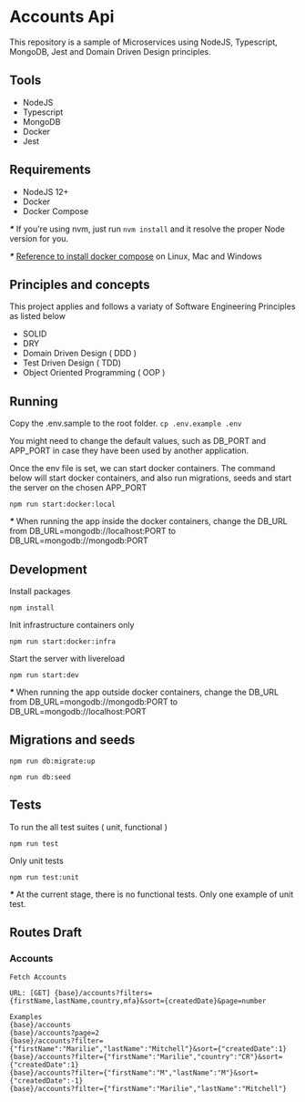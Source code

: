 # Accounts Api 

This repository is a sample of Microservices using NodeJS, Typescript, MongoDB, Jest and Domain Driven Design principles. 

## Tools

- NodeJS
- Typescript
- MongoDB
- Docker
- Jest

## Requirements 

- NodeJS 12+
- Docker
- Docker Compose 

___*___ If you're using nvm, just run ```nvm install``` and it resolve the proper Node version for you.

___*___ [Reference to install docker compose](https://docs.docker.com/compose/install) on Linux, Mac and Windows

## Principles and concepts

This project applies and follows a variaty of Software Engineering Principles as listed below

- SOLID
- DRY
- Domain Driven Design ( DDD )
- Test Driven Design ( TDD) 
- Object Oriented Programming ( OOP )

## Running

Copy the .env.sample to the root folder.
```cp .env.example .env```

You might need to change the default values, such as DB_PORT and APP_PORT in case they have been used by another application.

Once the env file is set, we can start docker containers. The command below will start docker containers, and also run migrations, seeds and start the server on the chosen APP_PORT

```npm run start:docker:local```

___*___ When running the app inside the docker containers, change the DB_URL from DB_URL=mongodb://localhost:PORT to DB_URL=mongodb://mongodb:PORT

## Development

Install packages
```
npm install
```

Init infrastructure containers only

```
npm run start:docker:infra
```

Start the server with livereload
```
npm run start:dev 
```

___*___ When running the app outside docker containers, change the DB_URL from DB_URL=mongodb://mongodb:PORT to DB_URL=mongodb://localhost:PORT

## Migrations and seeds

```npm run db:migrate:up``` 

```npm run db:seed```

## Tests

To run the all test suites ( unit, functional )

```npm run test``` 

Only unit tests

```npm run test:unit```

___*___ At the current stage, there is no functional tests. Only one example of unit test. 

## Routes Draft

### Accounts

```
Fetch Accounts
 
URL: [GET] {base}/accounts?filters={firstName,lastName,country,mfa}&sort={createdDate}&page=number

Examples
{base}/accounts
{base}/accounts?page=2
{base}/accounts?filter={"firstName":"Marilie","lastName":"Mitchell"}&sort={"createdDate":1}
{base}/accounts?filter={"firstName":"Marilie","country":"CR"}&sort={"createdDate":1}
{base}/accounts?filter={"firstName":"M","lastName":"M"}&sort={"createdDate":-1}
{base}/accounts?filter={"firstName":"Marilie","lastName":"Mitchell"}
```


